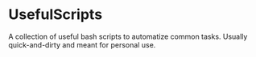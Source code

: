 # UsefulScripts
A collection of useful bash scripts to automatize common tasks.
Usually quick-and-dirty and meant for personal use.
